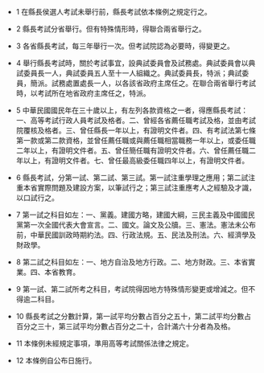 * 1 在縣長侯選人考試未舉行前，縣長考試依本條例之規定行之。

* 2 縣長考試分省舉行。但有特殊情形時，得聯合兩省舉行之。

* 3 各省縣長考試，每三年舉行一次。但考試院認為必要時，得變更之。

* 4 舉行縣長考試時，關於考試事宜，設典試委員會及試務處。典試委員會以典試委員長一人，典試委員五人至十一人組織之。典試委員長，特派；典試委員，簡派。試務處置處長一人，以各該省政府主席任之。在聯合兩省舉行考試時，以考試所在地省政府主席任之，特派。

* 5 中華民國國民年在三十歲以上，有左列各款資格之一者，得應縣長考試：一、高等考試行政人員考試及格者。二、曾經各省薦任職考試及格，並由考試院覆核及格者。三、曾任縣長一年以上，有證明文件者。四、有考試法第七條第一款或第二款資格，並曾任薦任職或與薦任職相當職務一年以上，或委任職二年以上，有證明文件者。五、曾任簡任職有證明文件者。六、曾任薦任職二年以上，有證明文件者。七、曾任最高級委任職四年以上，有證明文件者。

* 6 縣長考試，分第一試、第二試、第三試。第一試注重學理之應用；第二試注重本省實際問題及建設方案，以筆試行之；第三試注重應考人之經驗及才識，以口試行之。

* 7 第一試之科目如左：一、黨義。建國方略，建國大綱，三民主義及中國國民黨第一次全國代表大會宣言。二、國文。論文及公牘。三、憲法。憲法未公布前，中華民國訓政時期約法。四、行政法規。五、民法及刑法。六、經濟學及財政學。

* 8 第二試之科目如左：一、地方自治及地方行政。二、地方財政。三、本省實業。四、本省教育。

* 9 第一試、第二試所考之科目，考試院得因地方特殊情形變更或增減之。但不得逾二科目。

* 10 縣長考試之分數計算，第一試平均分數占百分之五十，第二試平均分數占百分之三十，第三試平均分數占百分之二十，合計滿六十分者為及格。

* 11 本條例未經規定事項，準用高等考試關係法律之規定。

* 12 本條例自公布日施行。

